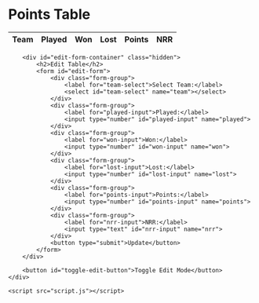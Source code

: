 <!DOCTYPE html>
<html lang="en">
<head>
    <meta charset="UTF-8">
    <meta name="viewport" content="width=device-width, initial-scale=1.0">
    <title>Points Table</title>
    <link rel="stylesheet" href="style.css">
</head>
<body>
    <div class="container">
        <h1>Points Table</h1>
        <div id="status-message"></div>
        <table id="points-table">
            <thead>
                <tr>
                    <th>Team</th>
                    <th>Played</th>
                    <th>Won</th>
                    <th>Lost</th>
                    <th>Points</th>
                    <th>NRR</th>
                </tr>
            </thead>
            <tbody>
                </tbody>
        </table>
        
        <div id="edit-form-container" class="hidden">
            <h2>Edit Table</h2>
            <form id="edit-form">
                <div class="form-group">
                    <label for="team-select">Select Team:</label>
                    <select id="team-select" name="team"></select>
                </div>
                <div class="form-group">
                    <label for="played-input">Played:</label>
                    <input type="number" id="played-input" name="played">
                </div>
                <div class="form-group">
                    <label for="won-input">Won:</label>
                    <input type="number" id="won-input" name="won">
                </div>
                <div class="form-group">
                    <label for="lost-input">Lost:</label>
                    <input type="number" id="lost-input" name="lost">
                </div>
                <div class="form-group">
                    <label for="points-input">Points:</label>
                    <input type="number" id="points-input" name="points">
                </div>
                <div class="form-group">
                    <label for="nrr-input">NRR:</label>
                    <input type="text" id="nrr-input" name="nrr">
                </div>
                <button type="submit">Update</button>
            </form>
        </div>
        
        <button id="toggle-edit-button">Toggle Edit Mode</button>
    </div>

    <script src="script.js"></script>
</body>
</html>
